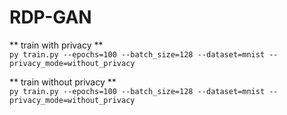 # RDP-GAN 

** train with privacy **  
`py train.py --epochs=100 --batch_size=128 --dataset=mnist --privacy_mode=without_privacy`  

** train without privacy **  
`py train.py --epochs=100 --batch_size=128 --dataset=mnist --privacy_mode=without_privacy`  




